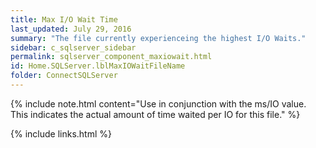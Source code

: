 ```yaml
---
title: ﻿Max I/O Wait Time
last_updated: July 29, 2016
summary: "The file currently experienceing the highest I/O Waits."
sidebar: c_sqlserver_sidebar
permalink: sqlserver_component_maxiowait.html
id: Home.SQLServer.lblMaxIOWaitFileName
folder: ConnectSQLServer
---
```




{% include note.html content="Use in conjunction with the ms/IO value. This indicates the actual amount of time waited per IO for this file." %}

{% include links.html %}
